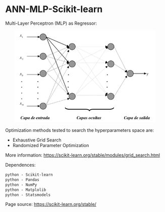 # ANN-MLP-Scikit-learn

Multi-Layer Perceptron (MLP) as Regressor:

<p align="center">
  <img width=450 src="mlp-network.png"/>
 </p>


Optimization methods tested to search the hyperparameters space are:
* Exhaustive Grid Search
* Randomized Parameter Optimization

More information: https://scikit-learn.org/stable/modules/grid_search.html

Dependences:

    python - Scikit-learn
    python - Pandas
    python - NumPy
    python - Matplolib
    python - Statsmodels



Page source:
 https://scikit-learn.org/stable/



